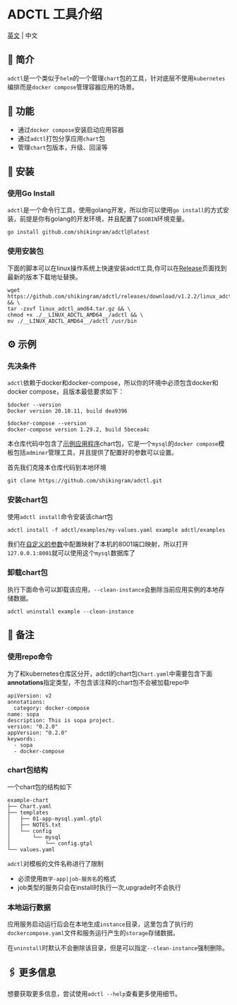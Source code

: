 # ADCTL 工具介绍
[英文](README.md) | 中文

## 📖 简介
`adctl`是一个类似于`helm`的一个管理`chart`包的工具，针对底层不使用`kubernetes`编排而是`docker compose`管理容器应用的场景。

## 🚀 功能
- 通过`docker compose`安装启动应用容器
- 通过`adctl`打包分享应用`chart`包
- 管理`chart`包版本，升级、回滚等

## 🧰 安装
### 使用Go Install
`adctl`是一个命令行工具，使用golang开发，所以你可以使用`go install`的方式安装，前提是你有golang的开发环境，并且配置了`$GOBIN`环境变量。
```
go install github.com/shikingram/adctl@latest
```

### 使用安装包
下面的脚本可以在linux操作系统上快速安装adctl工具,你可以在[Release](https://github.com/shikingram/adctl/releases)页面找到最新的版本下载地址替换。
```
wget https://github.com/shikingram/adctl/releases/download/v1.2.2/linux_adctl_amd64.tar.gz && \
tar -zxvf linux_adctl_amd64.tar.gz && \
chmod +x ./__LINUX_ADCTL_AMD64__/adctl && \
mv ./__LINUX_ADCTL_AMD64__/adctl /usr/bin
```
## ⚙️ 示例
### 先决条件
`adctl`依赖于docker和docker-compose，所以你的环境中必须包含docker和docker compose，且版本最低要求如下：
```
$docker --version 
Docker version 20.10.11, build dea9396

$docker-compose --version  
docker-compose version 1.29.2, build 5becea4c
```
本仓库代码中包含了[示例应用程序](examples/templates/01-app-mysql.yaml.gtpl)chart包，它是一个`mysql`的`docker compose`模板包括`adminer`管理工具，并且提供了配置好的参数可以设置。

首先我们克隆本仓库代码到本地环境
```
git clone https://github.com/shikingram/adctl.git
```
### 安装chart包

使用`adctl install`命令安装该chart包
```
adctl install -f adctl/examples/my-values.yaml example adctl/examples
```
我们在[自定义的参数](examples/my-values.yaml)中配置映射了本机的8001端口映射，所以打开`127.0.0.1:8001`就可以使用这个`mysql`数据库了

### 卸载chart包

执行下面命令可以卸载该应用，`--clean-instance`会删除当前应用实例的本地存储数据。
```
adctl uninstall example --clean-instance
```

## 📢 备注
### 使用repo命令
为了和kubernetes仓库区分开，adctl的chart包`Chart.yaml`中需要包含下面**annotations**指定类型，不包含该注释的chart包不会被加载repo中
```
apiVersion: v2
annotations:
  category: docker-compose
name: sopa
description: This is sopa project.
version: "0.2.0"
appVersion: "0.2.0"
keywords:
  - sopa
  - docker-compose
```
###  chart包结构
一个chart包的结构如下
```
example-chart
├── Chart.yaml
├── templates
│   ├── 01-app-mysql.yaml.gtpl
│   ├── NOTES.txt
│   └── config
│       └── mysql
│           └── config.gtpl
└── values.yaml
```
`adctl`对模板的文件名称进行了限制
- 必须使用`数字-app|job-服务名`的格式
- job类型的服务只会在install时执行一次,upgrade时不会执行

### 本地运行数据
应用服务启动运行后会在本地生成`instance`目录，这里包含了执行的`dockercompose.yaml`文件和服务运行产生的`storage`存储数据。

在`uninstall`时默认不会删除该目录，但是可以指定`--clean-instance`强制删除。

## 🖇 更多信息
想要获取更多信息，尝试使用`adctl --help`查看更多使用细节。